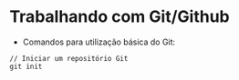 # Trabalhando com Git/Github

- Comandos para utilização básica do Git:
```
// Iniciar um repositório Git
git init
```

